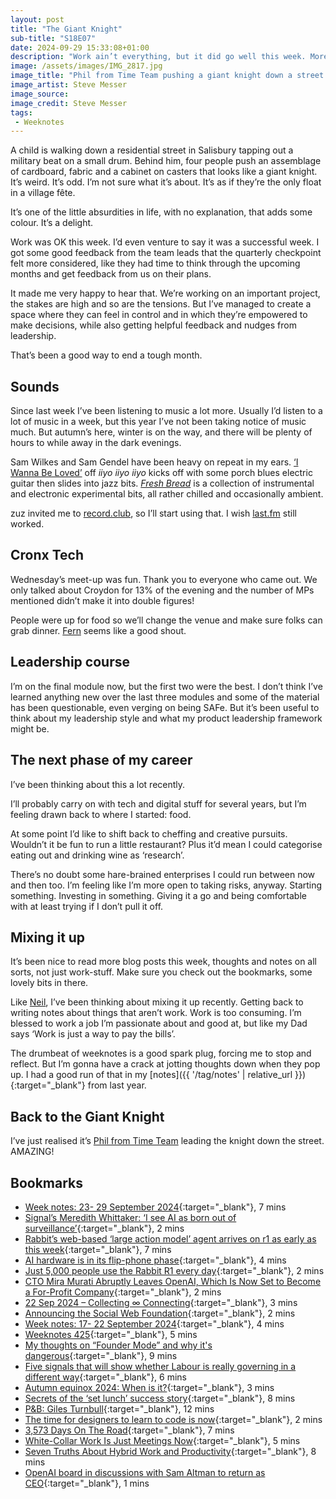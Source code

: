```yaml
---
layout: post
title: "The Giant Knight"
sub-title: "S18E07"
date: 2024-09-29 15:33:08+01:00
description: "Work ain’t everything, but it did go well this week. More notes on music and idle thoughts."
image: /assets/images/IMG_2817.jpg
image_title: "Phil from Time Team pushing a giant knight down a street in Salisbury"
image_artist: Steve Messer
image_source:
image_credit: Steve Messer
tags:
 - Weeknotes
---
```


A child is walking down a residential street in Salisbury tapping out a military beat on a small drum. Behind him, four people push an assemblage of cardboard, fabric and a cabinet on casters that looks like a giant knight. It’s weird. It’s odd. I’m not sure what it’s about. It’s as if they’re the only float in a village fête. 

It’s one of the little absurdities in life, with no explanation, that adds some colour. It’s a delight.

Work was OK this week. I’d even venture to say it was a successful week. I got some good feedback from the team leads that the quarterly checkpoint felt more considered, like they had time to think through the upcoming months and get feedback from us on their plans.

It made me very happy to hear that. We’re working on an important project, the stakes are high and so are the tensions. But I’ve managed to create a space where they can feel in control and in which they’re empowered to make decisions, while also getting helpful feedback and nudges from leadership.

That’s been a good way to end a tough month. 

## Sounds

Since last week I’ve been listening to music a lot more. Usually I’d listen to a lot of music in a week, but this year I’ve not been taking notice of music much. But autumn’s here, winter is on the way, and there will be plenty of hours to while away in the dark evenings.

Sam Wilkes and Sam Gendel have been heavy on repeat in my ears. [‘I Wanna Be Loved’](https://samwilkes.bandcamp.com/track/i-wanna-be-loved) off _iiyo iiyo iiyo_ kicks off with some porch blues electric guitar then slides into jazz bits. [_Fresh Bread_](https://samgendel.bandcamp.com/album/fresh-bread) is a collection of instrumental and electronic experimental bits, all rather chilled and occasionally ambient. 

zuz invited me to [record.club](https://record.club/brokebroadbeat), so I’ll start using that. I wish [last.fm](https://www.last.fm/user/renegatus) still worked.

## Cronx Tech

Wednesday’s meet-up was fun. Thank you to everyone who came out. We only talked about Croydon for 13% of the evening and the number of MPs mentioned didn’t make it into double figures!

People were up for food so we’ll change the venue and make sure folks can grab dinner. [Fern](https://fernlondon.co.uk) seems like a good shout.

## Leadership course

I’m on the final module now, but the first two were the best. I don’t think I’ve learned anything new over the last three modules and some of the material has been questionable, even verging on being SAFe. But it’s been useful to think about my leadership style and what my product leadership framework might be.

## The next phase of my career

I’ve been thinking about this a lot recently. 

I’ll probably carry on with tech and digital stuff for several years, but I’m feeling drawn back to where I started: food.

At some point I’d like to shift back to cheffing and creative pursuits. Wouldn’t it be fun to run a little restaurant? Plus it’d mean I could categorise eating out and drinking wine as ‘research’. 

There’s no doubt some hare-brained enterprises I could run between now and then too. I’m feeling like I’m more open to taking risks, anyway. Starting something. Investing in something. Giving it a go and being comfortable with at least trying if I don’t pull it off.

## Mixing it up

It’s been nice to read more blog posts this week, thoughts and notes on all sorts, not just work-stuff. Make sure you check out the bookmarks, some lovely bits in there.

Like [Neil](https://neilojwilliams.net/week-notes-23-29-september-2024/#:~:text=mix%20things%20up%20with%20other%20types%20of%20blog%20posts), I’ve been thinking about mixing it up recently. Getting back to writing notes about things that aren’t work. Work is too consuming. I’m blessed to work a job I’m passionate about and good at, but like my Dad says ‘Work is just a way to pay the bills’.

The drumbeat of weeknotes is a good spark plug, forcing me to stop and reflect. But I’m gonna have a crack at jotting thoughts down when they pop up. I had a good run of that in my [notes]({{ '/tag/notes' | relative_url }}) {:target="_blank"} from last year.

## Back to the Giant Knight

I’ve just realised it’s [Phil from Time Team](https://en.wikipedia.org/wiki/Phil_Harding_(archaeologist)) leading the knight down the street. AMAZING!

## Bookmarks 

- [Week notes: 23- 29 September 2024](https://neilojwilliams.net/week-notes-23-29-september-2024/){:target="_blank"}, 7 mins
- [Signal’s Meredith Whittaker: ‘I see AI as born out of surveillance’](https://on.ft.com/4ek2qDI){:target="_blank"}, 2 mins
- [Rabbit’s web-based ‘large action model’ agent arrives on r1 as early as this week](https://techcrunch.com/2024/09/23/rabbits-web-based-large-action-model-agent-arrives-on-r1-as-early-as-this-week/){:target="_blank"}, 7 mins
- [AI hardware is in its flip-phone phase](https://www.fastcompany.com/91196736/ai-hardware-is-in-its-flip-phone-phase){:target="_blank"}, 4 mins
- [Just 5,000 people use the Rabbit R1 every day](https://www.theverge.com/2024/9/25/24254253/rabbit-r1-5000-daily-users-ai-gadget){:target="_blank"}, 2 mins
- [CTO Mira Murati Abruptly Leaves OpenAI, Which Is Now Set to Become a For-Profit Company](https://daringfireball.net/linked/2024/09/26/murati-openai){:target="_blank"}, 2 mins
- [22 Sep 2024 – Collecting ∞ Connecting](https://soniaturcotte.com/writing/collecting-connecting/){:target="_blank"}, 3 mins
- [Announcing the Social Web Foundation](https://write.as/evanp/announcing-the-social-web-foundation){:target="_blank"}, 2 mins
- [Week notes: 17- 22 September 2024](https://neilojwilliams.net/week-notes-17-22-september-2024/?utm_source=rss&utm_medium=rss&utm_campaign=week-notes-17-22-september-2024){:target="_blank"}, 4 mins
- [Weeknotes 425](https://rogerswannell.com/weeknotes/weeknotes-425/){:target="_blank"}, 5 mins
- [My thoughts on “Founder Mode” and why it's dangerous](https://productinstitute.ck.page/posts/my-thoughts-on-founder-mode-and-why-it-s-dangerous?mkt_tok=MTg1LUxRVy0zNzAAAAGVvulXx3gpn-H-TAK19Cs3AaTPEH8pAWRGTjGoH7C28X2PersIQnytPmYYLmPnLpkIpv_ZyGigooMc126c_h4-nf4gao73bCvGhBOQwoQ5DsHgow){:target="_blank"}, 9 mins
- [Five signals that will show whether Labour is really governing in a different way](https://www.instituteforgovernment.org.uk/comment/five-signals-labour-governing-different){:target="_blank"}, 6 mins
- [Autumn equinox 2024: When is it?](https://www.bbc.co.uk/weather/articles/cn0lny4pg3go){:target="_blank"}, 3 mins
- [Secrets of the ‘set lunch’ success story](https://on.ft.com/3XPpunZ){:target="_blank"}, 8 mins
- [P&B: Giles Turnbull](https://manuelmoreale.com/pb-giles-turnbull){:target="_blank"}, 12 mins
- [The time for designers to learn to code is now](https://www.interroban.gg/post/The-time-for-designers-to-learn-to-code-is-now/){:target="_blank"}, 2 mins
- [3,573 Days On The Road](https://tomcritchlow.com/2024/09/03/3573-on-the-road/){:target="_blank"}, 7 mins
- [White-Collar Work Is Just Meetings Now](https://www.theatlantic.com/ideas/archive/2024/07/white-collar-meetings-more-frequent/678941/){:target="_blank"}, 5 mins
- [Seven Truths About Hybrid Work and Productivity](https://sloanreview.mit.edu/article/seven-truths-about-hybrid-work-and-productivity/){:target="_blank"}, 8 mins
- [OpenAI board in discussions with Sam Altman to return as CEO](https://www.theverge.com/2023/11/18/23967199/breaking-openai-board-in-discussions-with-sam-altman-to-return-as-ceo){:target="_blank"}, 1 mins